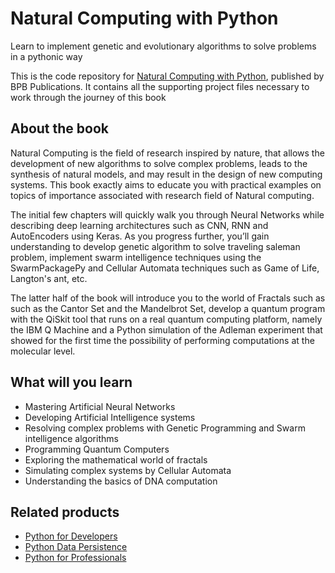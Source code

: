 # Natural Computing with Python
Learn to implement genetic and evolutionary algorithms to solve problems in a pythonic way

This is the code repository for [Natural Computing with Python](https://bpbonline.com/products/natural-computing-with-python-book-ebook?_pos=1&_sid=95289077b&_ss=r), published by BPB Publications. It contains all the supporting project files necessary to work through the journey of this book

## About the book
Natural Computing is the field of research inspired by nature, that allows the development of new algorithms to solve complex problems, leads to the synthesis of natural models, and may result in the design of new computing systems. This book exactly aims to educate you with practical examples on topics of importance associated with research field of Natural computing.

The initial few chapters will quickly walk you through Neural Networks while describing deep learning architectures such as CNN, RNN and AutoEncoders using Keras. As you progress further, you’ll gain understanding to develop genetic algorithm to solve traveling saleman problem, implement swarm intelligence techniques using the SwarmPackagePy  and Cellular Automata techniques such as Game of Life, Langton's ant, etc. 

The latter half of the book will introduce you to the world of Fractals such as such as the Cantor Set and the Mandelbrot Set, develop a quantum program with the QiSkit tool that runs on a real quantum computing platform, namely the IBM Q Machine and a Python simulation of the Adleman experiment that showed for the first time the possibility of performing computations at the molecular level.

## What will you learn
* Mastering Artificial Neural Networks
* Developing Artificial Intelligence systems 
* Resolving complex problems with Genetic Programming and Swarm intelligence algorithms
* Programming Quantum Computers
* Exploring the mathematical world of fractals
* Simulating complex systems by Cellular Automata
* Understanding the basics of DNA computation

## Related products
* [Python for Developers](https://bpbonline.com/products/python-programming-for-developers-book-ebook?_pos=2&_sid=85b9ebec8&_ss=r)
* [Python Data Persistence](https://bpbonline.com/products/python-data-persistence-sql-and-nosql-programming-book-ebook?_pos=7&_sid=85b9ebec8&_ss=r)
* [Python for Professionals](https://bpbonline.com/products/python-programming-for-professionals-book-ebook?_pos=3&_sid=85b9ebec8&_ss=r)
